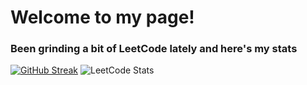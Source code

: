 # Welcome to my page!
### Been grinding a bit of LeetCode lately and here's my stats

[![GitHub Streak](https://streak-stats.demolab.com?user=jason-701&theme=dark&hide_border=true)](https://git.io/streak-stats)
![LeetCode Stats](https://leetcard.jacoblin.cool/jason-701?theme=dark&font=ABeeZee)

<!--
**jason-701/jason-701** is a ✨ _special_ ✨ repository because its `README.md` (this file) appears on your GitHub profile.

Here are some ideas to get you started:

- 🔭 I’m currently working on ...
- 🌱 I’m currently learning ...
- 👯 I’m looking to collaborate on ...
- 🤔 I’m looking for help with ...
- 💬 Ask me about ...
- 📫 How to reach me: ...
- 😄 Pronouns: ...
- ⚡ Fun fact: ...
-->
